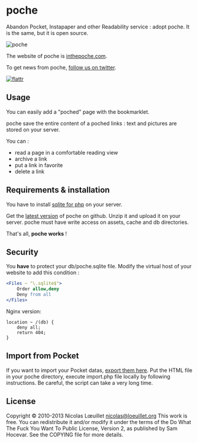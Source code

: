 # poche
Abandon Pocket, Instapaper and other Readability service : adopt poche. It is the same, but it is open source.

![poche](http://inthepoche.com/img/logo.png)

The website of poche is [inthepoche.com](http://inthepoche.com).

To get news from poche, [follow us on twitter](http://twitter.com/getpoche).

[![flattr](http://api.flattr.com/button/flattr-badge-large.png)](http://flattr.com/thing/1265480/poche-a-read-it-later-open-source-system)

## Usage
You can easily add a "poched" page with the bookmarklet.

poche save the entire content of a poched links : text and pictures are stored on your server.

You can :
* read a page in a comfortable reading view
* archive a link
* put a link in favorite
* delete a link

## Requirements & installation
You have to install [sqlite for php](http://www.php.net/manual/en/book.sqlite.php) on your server.

Get the [latest version](https://github.com/nicosomb/poche) of poche on github. Unzip it and upload it on your server. poche must have write access on assets, cache and db directories.

That's all, **poche works** !

## Security
You **have** to protect your db/poche.sqlite file. Modify the virtual host of your website to add this condition :
```apache
<Files ~ "\.sqlite$">
    Order allow,deny
    Deny from all
</Files>
```

Nginx version:
```nginx
location ~ /(db) {
    deny all;
    return 404;
}
```

## Import from Pocket

If you want to import your Pocket datas, [export them here](https://getpocket.com/export). Put the HTML file in your poche directory, execute import.php file locally by following instructions. Be careful, the script can take a very long time.

## License
Copyright © 2010-2013 Nicolas Lœuillet <nicolas@loeuillet.org>
This work is free. You can redistribute it and/or modify it under the
terms of the Do What The Fuck You Want To Public License, Version 2,
as published by Sam Hocevar. See the COPYING file for more details.
